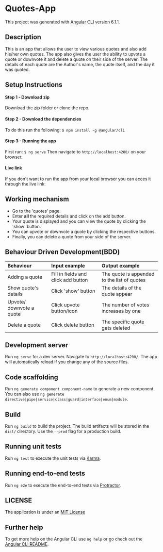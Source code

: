# Quotes-App

This project was generated with [Angular CLI](https://github.com/angular/angular-cli) version 6.1.1.

## Description
This is an app that allows the user to view various quotes and also add his/her own quotes. The app also gives the user the ability to upvote a quote or downvote it and delete a quote on their side of the server. The details of each quote are the Author's name, the quote itself, and the day it was quoted.

## Setup Instructions
#### Step 1 - Download zip
Download the zip folder or clone the repo.

#### Step 2 - Download the dependencies
To do this run the following:
`$ npm install -g @angular/cli`

#### Step 3 - Running the app
First run:
`$ ng serve`
Then navigate to `http://localhost:4200/` on your browser.

#### Live link
If you don't want to run the app from your local browser you can acces it through the live link:

## Working mechanism
- Go to the 'quotes' page.
- Enter **all** the required details and click on the add      button.
- Your quote is displayed and you can view the quote by clicking the 'show' button.
- You can upvote or downvote a quote by clicking the respective buttons.
- Finally, you can delete a quote from your side of the server.

## Behaviour Driven Development(BDD)
| Behaviour | Input example    | Output example |
| :------------- | :------------- | :------------- |
| Adding a quote | Fill in fields and click add button  | The quote is appended to the list of quotes |
| Show quote's details | Click 'show' button | The details of the quote appear |
| Upvote/ downvote a quote | Click upvote button/icon | The number of votes increases by one |
| Delete a quote | Click delete button | The specific quote gets deleted |

## Development server

Run `ng serve` for a dev server. Navigate to `http://localhost:4200/`. The app will automatically reload if you change any of the source files.

## Code scaffolding

Run `ng generate component component-name` to generate a new component. You can also use `ng generate directive|pipe|service|class|guard|interface|enum|module`.

## Build

Run `ng build` to build the project. The build artifacts will be stored in the `dist/` directory. Use the `--prod` flag for a production build.

## Running unit tests

Run `ng test` to execute the unit tests via [Karma](https://karma-runner.github.io).

## Running end-to-end tests

Run `ng e2e` to execute the end-to-end tests via [Protractor](http://www.protractortest.org/).

## LICENSE
The application is under an [MIT License]("")

## Further help

To get more help on the Angular CLI use `ng help` or go check out the [Angular CLI README](https://github.com/angular/angular-cli/blob/master/README.md).
